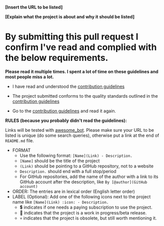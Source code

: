 
<!-- Congrats on creating an Awesome Docker entry! 🎉 -->


<!-- Please fill in the below placeholders -->

**[Insert the URL to be listed]**

**[Explain what the project is about and why it should be listed]**


# By submitting this pull request I confirm I've read and complied with the below requirements.

**Please read it multiple times. I spent a lot of time on these guidelines and most people miss a lot.**

- I have read and understood the [contribution guidelines](https://github.com/veggiemonk/awesome-docker/blob/master/.github/CONTRIBUTING.md)

- The project submitted conforms to the quality standards outlined in the [contribution guidelines](https://github.com/veggiemonk/awesome-docker/blob/master/.github/CONTRIBUTING.md)

- Go to the [contribution guidelines](https://github.com/veggiemonk/awesome-docker/blob/master/.github/CONTRIBUTING.md) and read it again.


**RULES (because you probably didn't read the guidelines):**

Links will be tested with [awesome_bot](https://github.com/dkhamsing/awesome_bot). Please make sure your URL to be listed is unique (do some search queries), otherwise put a link at the end of `README.md` file.
 
- FORMAT
  - Use the following format: `[Name](Link) - Description.`
  - `[Name]` should be the title of the project
  - `(Link)` should be pointing to a GitHub repository, not to a website
  - `Description.` should end with a full stop/period
  - For GitHub repositories, add the name of the author with a link to its GitHub account after the description, like `By [@author](GitHub account)`
- ORDER: The entries are in lexical order (English letter order) 
- LABEL (Optional): Add one of the following icons next to the project name like ```[Name](Link) :icon: - Description.```
  - :heavy_dollar_sign: indicates if one needs a paying subscription to use the project.
  - :construction: indicates that the project is a work in progress/beta release.
  - :skull: indicates that the project is obsolete, but still worth mentioning it.
